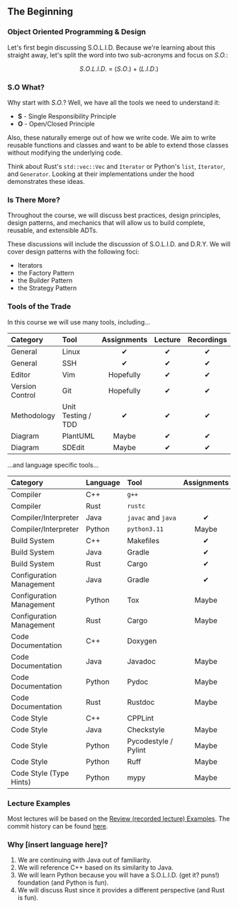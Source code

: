 ## The Beginning

### Object Oriented Programming & Design

Let's first begin discussing S.O.L.I.D. Because we're learning about this straight away, let's split the word into two sub-acronyms and focus on _S.O._:

$$S.O.L.I.D.~=~(S.O.)~+~(L.I.D.)$$

### S.O What?

Why start with _S.O._? Well, we have all the tools we need to understand it:

- **S** - Single Responsibility Principle
- **O** - Open/Closed Principle

Also, these naturally emerge out of how we write code. We aim to write reusable functions and classes and want to be able to extend those classes without modifying the underlying code.

Think about Rust's `std::vec::Vec` and `Iterator` or Python's `list`, `Iterator`, and `Generator`. Looking at their implementations under the hood demonstrates these ideas.

### Is There More?

Throughout the course, we will discuss best practices, design principles, design patterns, and mechanics that will allow us to build complete, reusable, and extensible ADTs.

These discussions will include the discussion of S.O.L.I.D. and D.R.Y. We will cover design patterns with the following foci:

- Iterators
- the Factory Pattern
- the Builder Pattern
- the Strategy Pattern

### Tools of the Trade

In this course we will use many tools, including…

| Category        | Tool               | Assignments | Lecture | Recordings |
| :-------------- | :----------------- | :---------: | :-----: | :--------: |
| General         | Linux              |      ✔      |    ✔    |     ✔      |
| General         | SSH                |      ✔      |    ✔    |     ✔      |
| Editor          | Vim                |  Hopefully  |    ✔    |     ✔      |
| Version Control | Git                |  Hopefully  |    ✔    |     ✔      |
| Methodology     | Unit Testing / TDD |      ✔      |    ✔    |     ✔      |
| Diagram         | PlantUML           |    Maybe    |    ✔    |     ✔      |
| Diagram         | SDEdit             |    Maybe    |    ✔    |     ✔      |

…and language specific tools…

| Category                 | Language | Tool                 | Assignments | Lecture | Recordings |
| :----------------------- | :------- | :------------------- | :---------: | :-----: | :--------: |
| Compiler                 | C++      | `g++`                |             |    ✔    |     ✔      |
| Compiler                 | Rust     | `rustc`              |             |    ✔    |     ✔      |
| Compiler/Interpreter     | Java     | `javac` and `java`   |      ✔      |    ✔    |     ✔      |
| Compiler/Interpreter     | Python   | `python3.11`         |    Maybe    |    ✔    |     ✔      |
| Build System             | C++      | Makefiles            |      ✔      |    ✔    |     ✔      |
| Build System             | Java     | Gradle               |      ✔      |    ✔    |     ✔      |
| Build System             | Rust     | Cargo                |      ✔      |    ✔    |     ✔      |
| Configuration Management | Java     | Gradle               |      ✔      |    ✔    |     ✔      |
| Configuration Management | Python   | Tox                  |    Maybe    |    ✔    |     ✔      |
| Configuration Management | Rust     | Cargo                |    Maybe    |    ✔    |     ✔      |
| Code Documentation       | C++      | Doxygen              |             |    ✔    |     ✔      |
| Code Documentation       | Java     | Javadoc              |    Maybe    |    ✔    |     ✔      |
| Code Documentation       | Python   | Pydoc                |    Maybe    |    ✔    |     ✔      |
| Code Documentation       | Rust     | Rustdoc              |    Maybe    |    ✔    |     ✔      |
| Code Style               | C++      | CPPLint              |             |    ✔    |     ✔      |
| Code Style               | Java     | Checkstyle           |    Maybe    |    ✔    |     ✔      |
| Code Style               | Python   | Pycodestyle / Pylint |    Maybe    |    ✔    |     ✔      |
| Code Style               | Python   | Ruff                 |    Maybe    |    ✔    |     ✔      |
| Code Style (Type Hints)  | Python   | mypy                 |    Maybe    |    ✔    |     ✔      |
### Lecture Examples

Most lectures will be based on the [Review (recorded lecture) Examples](https://github.com/cstkennedy/cs330-examples). 
The commit history can be found [here](https://github.com/cstkennedy/cs330-examples/commits/master).

### Why [insert language here]?

1. We are continuing with Java out of familiarity.
2. We will reference C++ based on its similarity to Java.
3. We will learn Python because you will have a S.O.L.I.D. (get it? puns!) foundation (and Python is fun).
4. We will discuss Rust since it provides a different perspective (and Rust is fun).